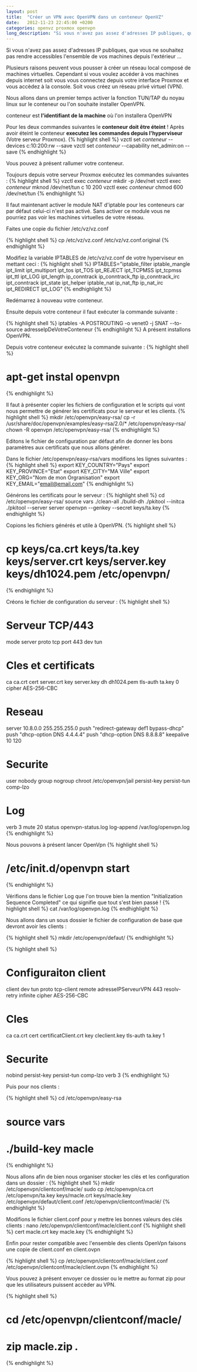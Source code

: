 ```yaml
---
layout: post
title:  "Créer un VPN avec OpenVPN dans un conteneur OpenVZ"
date:   2012-11-23 22:45:00 +0200
categories: openvz proxmox openvpn
long_description: "Si vous n'avez pas assez d'adresses IP publiques, que vous ne souhaitez pas rendre accessibles l'ensemble de vos machines depuis l'extérieur ..."
---
```

Si vous n'avez pas assez d'adresses IP publiques, que vous ne souhaitez pas rendre accessibles l'ensemble de vos machines depuis l'extérieur ...

Plusieurs raisons peuvent vous pousser à créer un réseau local composé de machines virtuelles. Cependant si vous voulez accéder à vos machines depuis internet soit vous vous connectez depuis votre interface Proxmox et vous accèdez à la console. Soit vous créez un réseau privé virtuel (VPN).

Nous allons dans un premier temps activer la fonction TUN/TAP du noyau linux sur le conteneur ou l'on souhaite installer OpenVPN.

conteneur est <strong>l'identifiant de la machine</strong> où l'on installera OpenVPN

Pour les deux commandes suivantes le <strong>conteneur doit être éteint</strong> ! Après avoir éteint le conteneur <strong>executez les commandes depuis l'hyperviseur</strong> (Votre serveur Proxmox).
{% highlight shell %}
vzctl set <em>conteneur</em> --devices c:10:200:rw --save
vzctl set <em>conteneur</em> --capability net_admin:on --save
{% endhighlight %}


Vous pouvez à présent rallumer votre conteneur.

Toujours depuis votre serveur Proxmox exécutez les commandes suivantes :
{% highlight shell %}
vzctl exec <em>conteneur</em> mkdir -p /dev/net vzctl exec <em>conteneur</em>
mknod /dev/net/tun c 10 200
vzctl exec <em>conteneur</em> chmod 600 /dev/net/tun
{% endhighlight %}

Il faut maintenant activer le module NAT d'iptable pour les conteneurs car par défaut celui-ci n'est pas activé. Sans activer ce module vous ne pourriez pas voir les machines virtuelles de votre réseau.

Faites une copie du fichier /etc/vz/vz.conf

{% highlight shell %}
cp /etc/vz/vz.conf /etc/vz/vz.conf.original
{% endhighlight %}

Modifiez la variable IPTABLES de /etc/vz/vz.conf de votre hyperviseur en mettant ceci :
{% highlight shell %}
IPTABLES="iptable_filter iptable_mangle ipt_limit ipt_multiport
ipt_tos ipt_TOS ipt_REJECT ipt_TCPMSS ipt_tcpmss ipt_ttl ipt_LOG
ipt_length ip_conntrack ip_conntrack_ftp ip_conntrack_irc ipt_conntrack
ipt_state ipt_helper iptable_nat ip_nat_ftp ip_nat_irc ipt_REDIRECT
ipt_LOG"
{% endhighlight %}


Redémarrez à nouveau votre conteneur.

Ensuite depuis votre conteneur il faut exécuter la commande suivante :

{% highlight shell %}
iptables -A POSTROUTING -o venet0 -j SNAT --to-source adresseIpDeVotreConteneur
{% endhighlight %}
A présent installons OpenVPN.

Depuis votre conteneur exécutez la commande suivante :
{% highlight shell %}
# apt-get instal openvpn</pre>
{% endhighlight %}

Il faut à présenter copier les fichiers de configuration et le scripts qui vont nous permettre de générer les certificats pour le serveur et les clients.
{% highlight shell %}
mkdir /etc/openvpn/easy-rsa/
cp -r /usr/share/doc/openvpn/examples/easy-rsa/2.0/* /etc/openvpn/easy-rsa/
chown -R openvpn /etc/openvpn/easy-rsa/
{% endhighlight %}

Editons le fichier de configuration par défaut afin de donner les bons paramètres aux certificats que nous allons générer.

Dans le fichier /etc/openvpn/easy-rsa/vars modifions les lignes suivantes :
{% highlight shell %}
export KEY_COUNTRY="Pays"
export KEY_PROVINCE="Etat"
export KEY_CITY="MA Ville"
export KEY_ORG="Nom de mon Orgranisation"
export KEY_EMAIL="email@email.com"
{% endhighlight %}

Générons les certificats pour le serveur :
{% highlight shell %}
cd /etc/openvpn/easy-rsa/
source vars
./clean-all
./build-dh
./pkitool --initca
./pkitool --server server
openvpn --genkey --secret keys/ta.key
{% endhighlight %}

Copions les fichiers générés et utile à OpenVPN.
{% highlight shell %}
# cp keys/ca.crt keys/ta.key keys/server.crt keys/server.key keys/dh1024.pem /etc/openvpn/
{% endhighlight %}

Créons le fichier de configuration du serveur :
{% highlight shell %}
# Serveur TCP/443
mode server
proto tcp
port 443
dev tun
# Cles et certificats
ca ca.crt
cert server.crt
key server.key
dh dh1024.pem
tls-auth ta.key 0
cipher AES-256-CBC
# Reseau
server 10.8.0.0 255.255.255.0
push "redirect-gateway def1 bypass-dhcp"
push "dhcp-option DNS 4.4.4.4"
push "dhcp-option DNS 8.8.8.8"
keepalive 10 120
# Securite
user nobody
group nogroup
chroot /etc/openvpn/jail
persist-key
persist-tun
comp-lzo
# Log
verb 3
mute 20
status openvpn-status.log
log-append /var/log/openvpn.log
{% endhighlight %}

Nous pouvons à présent lancer OpenVpn
{% highlight shell %}
# /etc/init.d/openvpn start
{% endhighlight %}

Vérifions dans le fichier Log que l'on trouve bien la mention "Initialization Sequence Completed" ce qui signifie que tout s'est bien passé !
{% highlight shell %}
cat /var/log/openvpn.log
{% endhighlight %}

Nous allons dans un sous dossier le fichier de configuration de base que devront avoir les clients :

{% highlight shell %}
mkdir /etc/openvpn/defaut/
{% endhighlight %}

{% highlight shell %}
# Configuraiton client
client
dev tun
proto tcp-client
remote adresseIPServeurVPN 443
resolv-retry infinite
cipher AES-256-CBC
# Cles
ca ca.crt
cert certificatClient.crt
key cleclient.key
tls-auth ta.key 1
# Securite
nobind
persist-key
persist-tun
comp-lzo
verb 3
{% endhighlight %}

Puis pour nos clients :

{% highlight shell %}
cd /etc/openvpn/easy-rsa
# source vars
# ./build-key macle
{% endhighlight %}



Nous allons afin de bien nous organiser stocker les clés et les configuration dans un dossier :
{% highlight shell %}
mkdir /etc/openvpn/clientconf/macle/
sudo cp /etc/openvpn/ca.crt /etc/openvpn/ta.key keys/macle.crt keys/macle.key /etc/openvpn/defaut/client.conf /etc/openvpn/clientconf/maclé/
{% endhighlight %}

Modifions le fichier client.conf pour y mettre les bonnes valeurs des clés clients :
nano /etc/openvpn/clientconf/macle/client.conf
{% highlight shell %}
cert macle.crt
key macle.key
{% endhighlight %}

Enfin pour rester compatible avec l'ensemble des clients OpenVpn faisons une copie de client.conf en client.ovpn

{% highlight shell %}
cp  /etc/openvpn/clientconf/macle/client.conf /etc/openvpn/clientconf/macle/client.ovpn
{% endhighlight %}

Vous pouvez à présent envoyer ce dossier ou le mettre au format zip pour que les utilisateurs puissent accèder au VPN.

{% highlight shell %}
# cd /etc/openvpn/clientconf/macle/
# zip macle.zip *.*
{% endhighlight %}

